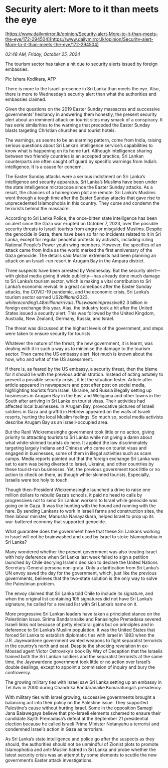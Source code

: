 # Security alert: More to it than meets the eye

[https://www.dailymirror.lk/opinion/Security-alert-More-to-it-than-meets-the-eye/172-294504](https://www.dailymirror.lk/opinion/Security-alert-More-to-it-than-meets-the-eye/172-294504)

*02:48 AM, Friday, October 25, 2024*

The tourism sector has taken a hit due to security alerts issued by foreign embassies.

Pic Ishara Kodikara, AFP

There is more to the Israeli presence in Sri Lanka than meets the eye. Also, there is more to Wednesday’s security alert than what the authorities and embassies claimed.

Given the questions on the 2019 Easter Sunday massacres and successive governments’ hesitancy in answering them honestly, the present security alert about an imminent attack on tourist sites may smack of a conspiracy. It has eerie similarities to the warnings that preceded the Easter Sunday blasts targeting Christian churches and tourist hotels.

The warnings, as seems to be an alarming pattern, come from India, raising serious questions about Sri Lanka’s intelligence service’s capabilities to know what is happening on its home turf. Although intelligence sharing between two friendly countries is an accepted practice, Sri Lankan counterparts are often caught off guard by specific warnings from India’s intelligence. It is a cause for concern.

The Easter Sunday attacks were a serious indictment on Sri Lanka’s intelligence and security apparatus. Sri Lanka’s Muslims have been under the state intelligence microscope since the Easter Sunday attacks. As a result, the chances of a homegrown plot are remote. Sri Lanka’s Muslims went through a tough time after the Easter Sunday attacks that gave rise to unprecedented Islamophobia in this country. They curse and condemn the terrorists behind the massacre.

According to Sri Lanka Police, the once-bitten state intelligence has been on alert since the Gaza war erupted on October 7, 2023, over the possible security threats to Israeli tourists from angry or misguided Muslims. Despite the genocide in Gaza, there have been so far no incidents related to it in Sri Lanka, except for regular peaceful protests by activists, including ruling National People’s Power youth wing members. However, the specifics of an attack came from India as the world marked the first anniversary of the Gaza genocide. The details said Muslim extremists had been planning an attack on an Israeli-run resort in Arugam Bay in the Ampara district.

Three suspects have been arrested by Wednesday. But the security alert—with global media giving it wide publicity—has already done much damage to Sri Lanka’s tourism sector, which is making a vital contribution to Sri Lanka’s economic revival. In a great comeback after the Easter Sunday attacks, the COVID-19 pandemic, and the economic crisis, Sri Lanka’s tourism sector earned US$2 billion in 2023, while recording 1.48 million arrivals. This was an impressive 82% increase in earnings compared to 2022. The sector was gearing up to see 2 million arrivals and earn US$ 3 billion in foreign exchange this year. Alas, the industry took a hit after the United States issued a security alert. This was followed by the United Kingdom, Australia, New Zealand, Germany, Russia, and Israel.

The threat was discussed at the highest levels of the government, and steps were taken to ensure security for tourists.

Whatever the nature of the threat, the new government, it is learnt, was dealing with it in such a way as to minimise the damage to the tourism sector. Then came the US embassy alert. Not much is known about the how, who and what of the US assessment.

If there is, as feared by the US embassy, a security threat, then the blame for it should lie with the previous administration. Instead of acting astutely to prevent a possible security crisis , it let the situation fester. Article after article appeared in newspapers and post after post on social media, highlighting tourists from Israel, Ukraine, and Russia illegally setting up businesses in Arugam Bay in the East and Weligama and other towns in the South after arriving in Sri Lanka on tourist visas. Their activities had affected local businesses. In Arugam Bay, provocative pictures of Israeli soldiers in Gaza and graffiti in Hebrew appeared on the walls of Israeli resorts, hurting the local Muslim feelings. So much so, social media activists describe Arugam Bay as an Israeli-occupied area.

But the Ranil Wickremesinghe government took little or no action, giving priority to attracting tourists to Sri Lanka while not giving a damn about what white-skinned tourists do here. It applied the law discriminately targeting largely Indians and Chinese who came on tourist visas and engaged in businesses, some of them in illegal activities such as scam camps. Media reports pointed out that the foreign exchange Sri Lanka was set to earn was being diverted to Israel, Ukraine, and other countries by these tourist-run businesses. Yet, the previous government took little or no action to check on them, as though white-skinned tourists, Especially, Israelis were too holy to touch.

Though then-President Wickremesinghe launched a drive to raise one million dollars to rebuild Gaza’s schools, it paid no heed to calls by progressives not to send Sri Lankan workers to Israel while genocide was going on in Gaza. It was like hunting with the hound and running with the hare. By sending Lankans to work in Israeli farms and construction sites, the then labour minister, Manusha Nanayakkara, helped Israel to prop up its war-battered economy that supported genocide.

What guarantee does the government have that these Sri Lankans working in Israel will not be brainwashed and used by Israel to stoke Islamophobia in Sri Lanka?

Many wondered whether the present government was also treating Israel with holy deference when Sri Lanka last week failed to sign a petition launched by Chile decrying Israel’s decision to declare the United Nations Secretary-General persona non-grata. Only a clarification from Sri Lanka’s UN envoy saved the day for the government, which, just like the previous governments, believes that the two-state solution is the only way to solve the Palestinian problem.

The envoy claimed that Sri Lanka told Chile to include its signature, and when the original list containing 105 signatures did not have Sri Lanka’s signature, he called for a revised list with Sri Lanka’s name on it.

More progressive Sri Lankan leaders have taken a principled stance on the Palestinian issue. Sirima Bandaranaike and Ranasinghe Premadasa severed Israeli links not because of petty electoral gains but on principles and in deference to Sri Lanka’s Muslim population. It was the United States that forced Sri Lanka to establish diplomatic ties with Israel in 1983 when the J.R. Jayewardene government wanted weapons to fight separatist terrorists in the country’s north and east. Despite the shocking revelation in ex-Mossad agent Victor Ostrovsky’s book By Way of Deception that the Israelis trained both the Sri Lankan soldiers and the separatist terrorists at the same time, the Jayewardene government took little or no action over Israel’s double dealings, except to appoint a commission of inquiry and bury the controversy.

The growing military ties with Israel saw Sri Lanka setting up an embassy in Tel Aviv in 2000 during Chandrika Bandaranaike Kumaratunga’s presidency.

With military ties with Israel growing, successive governments brought a balancing act into their policy on the Palestine issue. They supported Palestine’s cause without hurting Israel. Some in the opposition Samagi Jana Balawegaya believe that pro-Israeli elements schemed to ensure their candidate Sajith Premadasa’s defeat at the September 21 presidential election because he called Israeli Prime Minister Netanyahu a terrorist and condemned Israel’s action in Gaza as terrorism.

As Sri Lanka’s state intelligence and police go after the suspects as they should, the authorities should not be unmindful of Zionist plots to promote Islamophobia and anti-Muslim hatred in Sri Lanka and probe whether the latest security crisis was an attempt by some elements to scuttle the new government’s Easter attack investigations.

